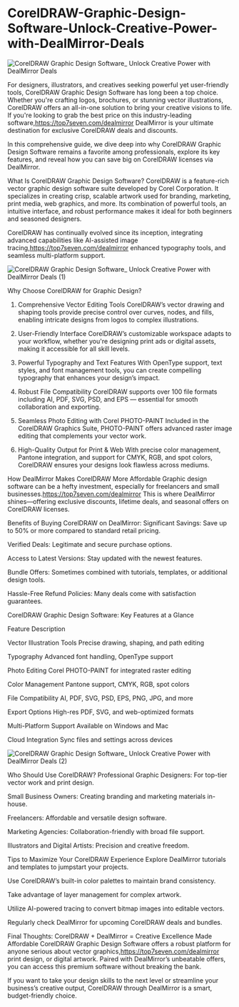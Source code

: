 # CorelDRAW-Graphic-Design-Software-Unlock-Creative-Power-with-DealMirror-Deals

![CorelDRAW Graphic Design Software_ Unlock Creative Power with DealMirror Deals](https://github.com/user-attachments/assets/84977824-46da-4c8d-9393-970754c13e6e)


For designers, illustrators, and creatives seeking powerful yet user-friendly tools, CorelDRAW Graphic Design Software has long been a top choice. Whether you're crafting logos, brochures, or stunning vector illustrations, CorelDRAW offers an all-in-one solution to bring your creative visions to life. If you're looking to grab the best price on this industry-leading software,https://top7seven.com/dealmirror DealMirror is your ultimate destination for exclusive CorelDRAW deals and discounts.

In this comprehensive guide, we dive deep into why CorelDRAW Graphic Design Software remains a favorite among professionals, explore its key features, and reveal how you can save big on CorelDRAW licenses via DealMirror.

What Is CorelDRAW Graphic Design Software?
CorelDRAW is a feature-rich vector graphic design software suite developed by Corel Corporation. It specializes in creating crisp, scalable artwork used for branding, marketing, print media, web graphics, and more. Its combination of powerful tools, an intuitive interface, and robust performance makes it ideal for both beginners and seasoned designers.

CorelDRAW has continually evolved since its inception, integrating advanced capabilities like AI-assisted image tracing,https://top7seven.com/dealmirror enhanced typography tools, and seamless multi-platform support.

![CorelDRAW Graphic Design Software_ Unlock Creative Power with DealMirror Deals (1)](https://github.com/user-attachments/assets/6d90f177-9b5d-41d3-970c-45121d1a6d73)


Why Choose CorelDRAW for Graphic Design?
1. Comprehensive Vector Editing Tools
CorelDRAW’s vector drawing and shaping tools provide precise control over curves, nodes, and fills, enabling intricate designs from logos to complex illustrations.

2. User-Friendly Interface
CorelDRAW’s customizable workspace adapts to your workflow, whether you're designing print ads or digital assets, making it accessible for all skill levels.

3. Powerful Typography and Text Features
With OpenType support, text styles, and font management tools, you can create compelling typography that enhances your design’s impact.

4. Robust File Compatibility
CorelDRAW supports over 100 file formats including AI, PDF, SVG, PSD, and EPS — essential for smooth collaboration and exporting.

5. Seamless Photo Editing with Corel PHOTO-PAINT
Included in the CorelDRAW Graphics Suite, PHOTO-PAINT offers advanced raster image editing that complements your vector work.

6. High-Quality Output for Print & Web
With precise color management, Pantone integration, and support for CMYK, RGB, and spot colors, CorelDRAW ensures your designs look flawless across mediums.

How DealMirror Makes CorelDRAW More Affordable
Graphic design software can be a hefty investment, especially for freelancers and small businesses.https://top7seven.com/dealmirror This is where DealMirror shines—offering exclusive discounts, lifetime deals, and seasonal offers on CorelDRAW licenses.

Benefits of Buying CorelDRAW on DealMirror:
Significant Savings: Save up to 50% or more compared to standard retail pricing.

Verified Deals: Legitimate and secure purchase options.

Access to Latest Versions: Stay updated with the newest features.

Bundle Offers: Sometimes combined with tutorials, templates, or additional design tools.

Hassle-Free Refund Policies: Many deals come with satisfaction guarantees.

CorelDRAW Graphic Design Software: Key Features at a Glance

Feature	Description

Vector Illustration Tools	Precise drawing, shaping, and path editing

Typography	Advanced font handling, OpenType support

Photo Editing	Corel PHOTO-PAINT for integrated raster editing

Color Management	Pantone support, CMYK, RGB, spot colors

File Compatibility	AI, PDF, SVG, PSD, EPS, PNG, JPG, and more

Export Options	High-res PDF, SVG, and web-optimized formats

Multi-Platform Support	Available on Windows and Mac

Cloud Integration	Sync files and settings across devices

![CorelDRAW Graphic Design Software_ Unlock Creative Power with DealMirror Deals (2)](https://github.com/user-attachments/assets/f7664412-8cd1-4ce7-b64e-7a0883260163)


Who Should Use CorelDRAW?
Professional Graphic Designers: For top-tier vector work and print design.

Small Business Owners: Creating branding and marketing materials in-house.

Freelancers: Affordable and versatile design software.

Marketing Agencies: Collaboration-friendly with broad file support.

Illustrators and Digital Artists: Precision and creative freedom.

Tips to Maximize Your CorelDRAW Experience
Explore DealMirror tutorials and templates to jumpstart your projects.

Use CorelDRAW’s built-in color palettes to maintain brand consistency.

Take advantage of layer management for complex artwork.

Utilize AI-powered tracing to convert bitmap images into editable vectors.

Regularly check DealMirror for upcoming CorelDRAW deals and bundles.

Final Thoughts: CorelDRAW + DealMirror = Creative Excellence Made Affordable
CorelDRAW Graphic Design Software offers a robust platform for anyone serious about vector graphics,https://top7seven.com/dealmirror print design, or digital artwork. Paired with DealMirror’s unbeatable offers, you can access this premium software without breaking the bank.

If you want to take your design skills to the next level or streamline your business’s creative output, CorelDRAW through DealMirror is a smart, budget-friendly choice.

